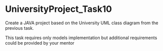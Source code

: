 # UniversityProject_Task10
Create a JAVA project based on the University UML class diagram from the previous task. 

This task requires only models implementation but additional requirements could be provided by your mentor           

